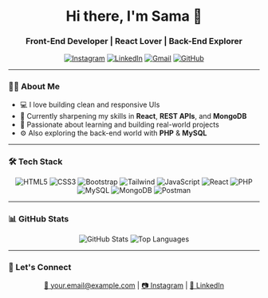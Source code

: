 <h1 align="center">Hi there, I'm Sama 👋</h1>
<h3 align="center">Front-End Developer | React Lover | Back-End Explorer</h3>

<p align="center">
  <a href="https://instagram.com/yourusername"><img src="https://img.icons8.com/fluency/48/instagram-new.png" alt="Instagram"/></a>
  <a href="https://linkedin.com/in/yourusername"><img src="https://img.icons8.com/fluency/48/linkedin.png" alt="LinkedIn"/></a>
  <a href="mailto:your.email@example.com"><img src="https://img.icons8.com/fluency/48/gmail-new.png" alt="Gmail"/></a>
  <a href="https://github.com/yourusername"><img src="https://img.icons8.com/fluency/48/github.png" alt="GitHub"/></a>
</p>

---

### 👩‍💻 About Me

- 💻 I love building clean and responsive UIs  
- 🌱 Currently sharpening my skills in **React**, **REST APIs**, and **MongoDB**  
- 🎯 Passionate about learning and building real-world projects  
- ⚙️ Also exploring the back-end world with **PHP** & **MySQL**

---

### 🛠 Tech Stack

<p align="center">
  <img src="https://img.icons8.com/color/48/html-5--v1.png" alt="HTML5"/>
  <img src="https://img.icons8.com/color/48/css3.png" alt="CSS3"/>
  <img src="https://img.icons8.com/color/48/bootstrap.png" alt="Bootstrap"/>
  <img src="https://img.icons8.com/color/48/tailwind_css.png" alt="Tailwind"/>
  <img src="https://img.icons8.com/color/48/javascript--v1.png" alt="JavaScript"/>
  <img src="https://img.icons8.com/office/48/react.png" alt="React"/>
  <img src="https://img.icons8.com/officel/48/php-logo.png" alt="PHP"/>
  <img src="https://img.icons8.com/color/48/mysql-logo.png" alt="MySQL"/>
  <img src="https://img.icons8.com/external-tal-revivo-color-tal-revivo/48/external-mongodb-a-cross-platform-document-oriented-database-program-logo-color-tal-revivo.png" alt="MongoDB"/>
  <img src="https://img.icons8.com/external-tal-revivo-color-tal-revivo/48/external-postman-is-the-only-complete-api-development-environment-logo-color-tal-revivo.png" alt="Postman"/>
</p>

---

### 📊 GitHub Stats

<p align="center">
  <img src="https://github-readme-stats.vercel.app/api?username=yourusername&show_icons=true&theme=radical" alt="GitHub Stats" />
  <img src="https://github-readme-stats.vercel.app/api/top-langs/?username=yourusername&layout=compact&theme=radical" alt="Top Languages" />
</p>

---

### 💬 Let's Connect

<p align="center">
  <a href="mailto:your.email@example.com">📧 your.email@example.com</a> |
  <a href="https://instagram.com/yourusername">📷 Instagram</a> |
  <a href="https://linkedin.com/in/yourusername">🔗 LinkedIn</a>
</p>
